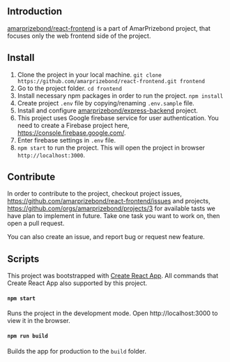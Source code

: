 ## Introduction

[amarprizebond/react-frontend](https://github.com/amarprizebond/react-frontend/) is a part of AmarPrizebond project, that focuses only the web frontend side of the project.

## Install

1. Clone the project in your local machine. `git clone https://github.com/amarprizebond/react-frontend.git frontend`
2. Go to the project folder. `cd frontend`
3. Install necessary npm packages in order to run the project. `npm install`
4. Create project `.env` file by copying/renaming `.env.sample` file.
5. Install and configure [amarprizebond/express-backend](https://github.com/amarprizebond/express-backend) project.
6. This project uses Google firebase service for user authentication. You need to create a Firebase project here, https://console.firebase.google.com/.
7. Enter firebase settings in `.env` file.
8. `npm start` to run the project. This will open the project in browser `http://localhost:3000`.

## Contribute
In order to contribute to the project, checkout project issues, https://github.com/amarprizebond/react-frontend/issues and projects, https://github.com/orgs/amarprizebond/projects/3 for available tasts we have plan to implement in future. Take one task you want to work on, then open a pull request. 

You can also create an issue, and report bug or request new feature.

## Scripts
This project was bootstrapped with [Create React App](https://github.com/facebook/create-react-app). All commands that Create React App also supported by this project.

#### `npm start`
Runs the project in the development mode.
Open http://localhost:3000 to view it in the browser.

#### `npm run build`
Builds the app for production to the `build` folder.

